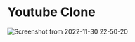# Youtube Clone 
![Screenshot from 2022-11-30 22-50-20](https://user-images.githubusercontent.com/97786716/204865177-8c8ff41b-3a17-42b0-a5bb-6d63b8b8ca1f.png)

